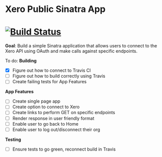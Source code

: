 Xero Public Sinatra App
=======================
[![Build Status](https://travis-ci.org/richardofortune/xero_public_sinatra_app.svg?branch=master)](https://travis-ci.org/richardofortune/xero_public_sinatra_app)
=======================

**Goal**: Build a simple Sinatra application that allows users to connect to the Xero API using OAuth and make calls against specific endpoints.

To do:
**Building**
- [x] Figure out how to connect to Travis CI
- [ ] Figure out how to build correctly using Travis
- [ ] Create failing tests for App Features

**App Features**
- [ ] Create single page app
- [ ] Create option to connect to Xero
- [ ] Create links to perform GET on specific endpoints
- [ ] Render response in user friendly format
- [ ] Enable user to go back to Home 
- [ ] Enable user to log out/disconnect their org

**Testing**
- [ ] Ensure tests to go green, reconnect build in Travis
